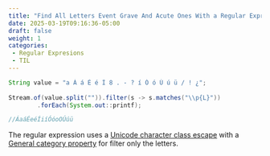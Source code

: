 ```yaml
---
title: "Find All Letters Event Grave And Acute Ones With a Regular Expression"
date: 2025-03-19T09:16:36-05:00
draft: false
weight: 1
categories:
 - Regular Expresions
 - TIL
---
```


```java
String value = "a Á á É é Í 8 . - ? í Ó ó Ú ú ü / ! ¿";  
  
Stream.of(value.split("")).filter(s -> s.matches("\\p{L}"))  
        .forEach(System.out::printf);

//ÁaáÉeéÍiíÓóoOÚúü
```

The regular expression uses a [Unicode character class escape](https://developer.mozilla.org/en-US/docs/Web/JavaScript/Reference/Regular_expressions/Unicode_character_class_escape) with  a [General category property](https://www.unicode.org/reports/tr18/#General_Category_Property) for filter only the letters. 
